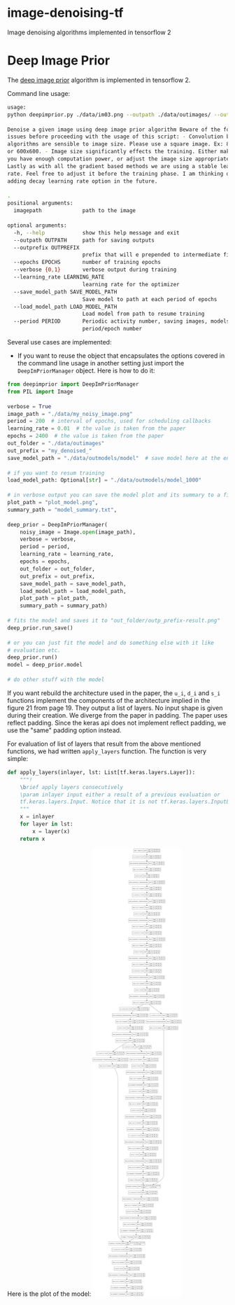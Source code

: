 # image-denoising-tf

Image denoising algorithms implemented in tensorflow 2

# Deep Image Prior

The [deep image prior](doi.org/10.1007/s11263-020-01303-4) algorithm is
implemented in tensorflow 2.


Command line usage:
```bash
usage: 
python deepimprior.py ./data/im03.png --outpath ./data/outimages/ --outprefix out_denoised --verbose 1 --epochs 10000 --learning_rate 0.1 --save_model_path ./data/outmodels/model --period 20

Denoise a given image using deep image prior algorithm Beware of the following
issues before proceeding with the usage of this script: - Convolution based
algorithms are sensible to image size. Please use a square image. Ex: 800x800,
or 600x600. - Image size significantly effects the training. Either make sure
you have enough computation power, or adjust the image size appropriately. -
Lastly as with all the gradient based methods we are using a stable learning
rate. Feel free to adjust it before the training phase. I am thinking of
adding decay learning rate option in the future.

.
positional arguments:
  imagepath             path to the image

optional arguments:
  -h, --help            show this help message and exit
  --outpath OUTPATH     path for saving outputs
  --outprefix OUTPREFIX
                        prefix that will e prepended to intermediate files
  --epochs EPOCHS       number of training epochs
  --verbose {0,1}       verbose output during training
  --learning_rate LEARNING_RATE
                        learning rate for the optimizer
  --save_model_path SAVE_MODEL_PATH
                        Save model to path at each period of epochs
  --load_model_path LOAD_MODEL_PATH
                        Load model from path to resume training
  --period PERIOD       Periodic activity number, saving images, models etc at the end of each
                        period/epoch number
```

Several use cases are implemented:

- If you want to reuse the object that encapsulates the options covered in the
  command line usage in another setting just import the `DeepImPriorManager`
  object. Here is how to do it:

```python
from deepimprior import DeepImPriorManager
from PIL import Image

verbose = True
image_path = "./data/my_noisy_image.png"
period = 200  # interval of epochs, used for scheduling callbacks
learning_rate = 0.01  # the value is taken from the paper
epochs = 2400  # the value is taken from the paper
out_folder = "./data/outimages"
out_prefix = "my_denoised_"
save_model_path = "./data/outmodels/model"  # save model here at the end of a period

# if you want to resum training
load_model_path: Optional[str] = "./data/outmodels/model_1000"

# in verbose output you can save the model plot and its summary to a file
plot_path = "plot_model.png",
summary_path = "model_summary.txt",

deep_prior = DeepImPriorManager(
    noisy_image = Image.open(image_path),
    verbose = verbose,
    period = period,
    learning_rate = learning_rate,
    epochs = epochs,
    out_folder = out_folder,
    out_prefix = out_prefix,
    save_model_path = save_model_path,
    load_model_path = load_model_path,
    plot_path = plot_path,
    summary_path = summary_path)

# fits the model and saves it to "out_folder/outp_prefix-result.png"
deep_prior.run_save()

# or you can just fit the model and do something else with it like
# evaluation etc.
deep_prior.run()
model = deep_prior.model

# do other stuff with the model
```

If you want rebuild the architecture used in the paper, the `u_i`, `d_i` and
`s_i` functions implement the components of the architecture implied in the
figure 21 from page 19. They output a list of layers. No input shape is given
during their creation. We diverge from the paper in padding. The paper uses
reflect padding. Since the keras api does not implement reflect padding, we
use the "same" padding option instead.

For evaluation of list of layers that result from the above mentioned
functions, we had written `apply_layers` function. The function is very
simple:

```python
def apply_layers(inlayer, lst: List[tf.keras.layers.Layer]):
    """!
    \brief apply layers consecutively
    \param inlayer input either a result of a previous evaluation or
    tf.keras.layers.Input. Notice that it is not tf.keras.layers.InputLayer
    """
    x = inlayer
    for layer in lst:
        x = layer(x)
    return x
```

Here is the plot of the model:
![plot-of-model](./images/deep-image-prior-model.png)
